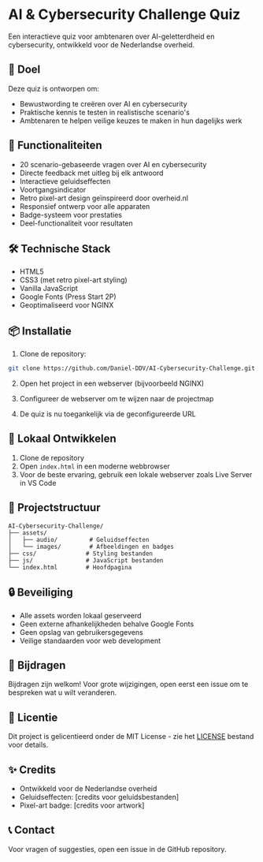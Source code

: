 # AI & Cybersecurity Challenge Quiz

Een interactieve quiz voor ambtenaren over AI-geletterdheid en cybersecurity, ontwikkeld voor de Nederlandse overheid.

## 🎯 Doel

Deze quiz is ontworpen om:
- Bewustwording te creëren over AI en cybersecurity
- Praktische kennis te testen in realistische scenario's
- Ambtenaren te helpen veilige keuzes te maken in hun dagelijks werk

## 🚀 Functionaliteiten

- 20 scenario-gebaseerde vragen over AI en cybersecurity
- Directe feedback met uitleg bij elk antwoord
- Interactieve geluidseffecten
- Voortgangsindicator
- Retro pixel-art design geïnspireerd door overheid.nl
- Responsief ontwerp voor alle apparaten
- Badge-systeem voor prestaties
- Deel-functionaliteit voor resultaten

## 🛠️ Technische Stack

- HTML5
- CSS3 (met retro pixel-art styling)
- Vanilla JavaScript
- Google Fonts (Press Start 2P)
- Geoptimaliseerd voor NGINX

## 📦 Installatie

1. Clone de repository:
```bash
git clone https://github.com/Daniel-DDV/AI-Cybersecurity-Challenge.git
```

2. Open het project in een webserver (bijvoorbeeld NGINX)

3. Configureer de webserver om te wijzen naar de projectmap

4. De quiz is nu toegankelijk via de geconfigureerde URL

## 🔧 Lokaal Ontwikkelen

1. Clone de repository
2. Open `index.html` in een moderne webbrowser
3. Voor de beste ervaring, gebruik een lokale webserver zoals Live Server in VS Code

## 📂 Projectstructuur

```
AI-Cybersecurity-Challenge/
├── assets/
│   ├── audio/         # Geluidseffecten
│   └── images/        # Afbeeldingen en badges
├── css/              # Styling bestanden
├── js/               # JavaScript bestanden
└── index.html        # Hoofdpagina
```

## 🔒 Beveiliging

- Alle assets worden lokaal geserveerd
- Geen externe afhankelijkheden behalve Google Fonts
- Geen opslag van gebruikersgegevens
- Veilige standaarden voor web development

## 🤝 Bijdragen

Bijdragen zijn welkom! Voor grote wijzigingen, open eerst een issue om te bespreken wat u wilt veranderen.

## 📄 Licentie

Dit project is gelicentieerd onder de MIT License - zie het [LICENSE](LICENSE) bestand voor details.

## ✨ Credits

- Ontwikkeld voor de Nederlandse overheid
- Geluidseffecten: [credits voor geluidsbestanden]
- Pixel-art badge: [credits voor artwork]

## 📞 Contact

Voor vragen of suggesties, open een issue in de GitHub repository.
